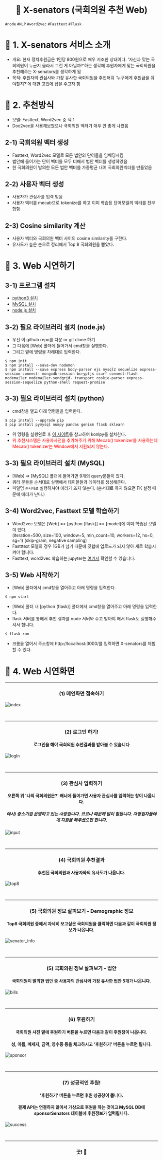 <h1 align="center"><strong>🔎 X-senators (국회의원 추천 Web)</strong></h3>

`#node` `#NLP` `#word2vec` `#Fasttext` `#Flask` 

# 🚦 1. X-senators 서비스 소개
- 개요: 현재 정치후원금은 1인당 800원으로 매우 저조한 상태이다. '자신과 맞는 국회의원이 누군지 몰라서 그런 게 아닐까?'하는 생각에 후원자에게 맞는 국회의원을 추천해주는 X-senators를 생각하게 됨
- 목적: 후원자의 관심사와 가장 유사한 국회의원을 추천해줘 '누구에게 후원금을 줘야할지?'에 대한 고민에 답을 주고자 함

# 🚦 2. 추천방식
- 모델: Fasttext, Word2vec 중 택 1
- Doc2vec을 사용해보았으나 국회의원 벡터가 매우 안 좋게 나왔음

## 2-1) 국회의원 벡터 생성
- Fasttext, Word2vec 모델로 모든 법안의 단어들을 임베딩시킴
- 법안에 들어가는 단어 벡터를 모두 더해서 법안 벡터를 생성하였음
- 한 국회의원이 발의한 모든 법안 벡터를 가중평균 내어 국회의원벡터를 만들었음

## 2-2) 사용자 벡터 생성
- 사용자가 관심사를 입력 받음
- 사용자 벡터를 mecab으로 tokenize를 하고 이미 학습된 단어모델의 벡터를 전부 합함

## 2-3) Cosine similarity 계산
- 사용자 벡터와 국회의원 벡터 사이의 cosine similarity를 구한다.
- 유사도가 높은 순으로 정리해서 Top 8 국회의원을 뽑았다.

# 🚦 3. Web 시연하기

## 3-1) 프로그램 설치
- [python3 설치](https://www.python.org/downloads/)
- [MySQL 설치](https://dev.mysql.com/downloads/)
- [node.js 설치](https://nodejs.org/ko/download/)

## 3-2) 필요 라이브러리 설치 (node.js)
- 우선 이 github repo를 다운 or git clone 하기
- 그 다음에 [Web] 폴더에 들어가서 cmd창을 실행한다.
- 그리고 밑에 명령을 차례대로 입력한다.
```console
$ npm init
$ npm install --save-dev nodemon
$ npm install --save express body-parser ejs mysql2 sequelize express-session connect- mongodb-session bcryptjs csurf connect-flash nodemailer nodemailer-sendgrid- transport cookie-parser express-session-sequelize python-shell request-promise
```

## 3-3) 필요 라이브러리 설치 (python)
- cmd창을 열고 아래 명령들을 입력한다.
```console
$ pip install --upgrade pip
$ pip install pymysql numpy pandas genism flask sklearn
```
- 위 명령을 실행완료 후 [이 사이트](https://konlpy.org/ko/v0.5.2/install/)를 참고하여 konlpy를 설치한다.
- <font color="red">위 추천시스템은 사용자사전을 추가해주기 위해 Mecab() tokenizer를 사용하는데 Mecab() tokenizer는 Window에서 지원되지 않는다.</font>

## 3-3) 필요 라이브러리 설치 (MySQL)
- [Web] => [MySQL] 폴더에 들어가면 9개의 query문들이 있다.
- 쿼리 문들을 순서대로 실행해서 테이블들과 데이터를 생성해준다.
- 파일명 `순서대로` 실행하셔야 에러가 뜨지 않는다. (순서대로 하지 않으면 FK 설정 때문에 에러가 난다.)

## 3-4) Word2vec, Fasttext 모델 학습하기
- Word2vec 모델은 [Web] => [python (flask)] => [model]에 이미 학습된 모델이 있다.  
  (iteration=500, size=100, window=5, min_count=10, workers=12, hs=0, sg=1) (skip-gram, negative sampling)
- Fastttext 모델의 경우 1GB가 넘기 때문에 깃헙에 업로드가 되지 않아 새로 학습시켜야 합니다.
- Fasttext, word2vec 학습하는 jupyter는 [여기서](https://github.com/hw79chopin/National-assembly-member-recommder/tree/master/word%20embedding) 확인할 수 있습니다.

## 3-5) Web 시작하기
- [Web] 폴더에서 cmd창을 열어주고 아래 명령을 입력한다.
```console
$ npm start
```

- [Web] 폴더 내 [python (flask)] 폴더에서 cmd창을 열어주고 아래 명령을 입력한다.
- flask 서버를 통해서 추천 결과를 node 서버와 주고 받아야 해서 flask도 실행해주셔서 합니다.
```console
$ flask run
```

- 크롬을 열어서 주소창에 http://localhost:3000/를 입력하면 X-senators를 체험할 수 있다.

# 🚦 4. Web 시연화면

---

<h3 align="center"><strong>(1) 메인화면 접속하기</strong></h3>

![index](images/index.png)


<br>

---

<h3 align="center"><strong>(2) 로그인 하기!</strong></h3>

<h4 align="center"><strong>로그인을 해야 국회의원 추천결과를 받아볼 수 있습니다</strong></h4>


![logIn](images/logIn.png)


<br>

---

<h3 align="center"><strong>(3) 관심사 입력하기</strong></h3>
<h4 align="center">오른쪽 위 '나의 국회의원은?' 배너에 들어가면 사용자 관심사를 입력하는 창이 나옵니다.</h4>
<h5 align="center">예시) 중소기업 운영하고 있는 사장입니다. 코로나 때문에 많이 힘듭니다. 자영업자들에게 지원을 해주셨으면 합니다.</h5>

![input](images/input.png)

<br>

---

<h3 align="center"><strong>(4) 국회의원 추천결과</strong></h3>
<h4 align="center"><strong>추천된 국회의원과 사용자와의 유사도가 나옵니다.</strong></h4>

![top8](images/top8.png)

<br>

---

<h3 align="center"><strong>(5) 국회의원 정보 살펴보기 - Demographic 정보</strong></h3>
<h4 align="center"><strong>Top8 국회의원 중에서 자세히 보고싶은 국회의원을 클릭하면 다음과 같이 국회의원 정보가 나옵니다.</strong></h4>

![senator_Info](images/senator_Info.png)

<br>

---

<h3 align="center"><strong>(5) 국회의원 정보 살펴보기 - 법안</strong></h3>
<h4 align="center"><strong>국회의원이 발의한 법안 중 사용자의 관심사와 가장 유사한 법안 5개가 나옵니다.</strong></h4>

![bills](images/bills.png)

<br>

---

<h3 align="center"><strong>(6) 후원하기 </strong></h3>
<h4 align="center"><strong>국회의원 사진 밑에 후원하기 버튼을 누르면 다음과 같이 후원창이 나옵니다.</strong></h4>
<h4 align="center"><strong>성, 이름, 메세지, 금액, 영수증 등을 체크하시고 '후원하기' 버튼을 누르면 됩니다.</strong></h4>

![sponsor](images/sponsor.png)

<br>

---

<h3 align="center"><strong>(7) 성공적인 후원!</strong></h3>
<h4 align="center"><strong>'후원하기' 버튼을 누르면 후원 성공창이 뜹니다.</strong></h4>
<h4 align="center"><strong>결제 API는 연결하지 않아서 가상으로 후원을 하는 것이고 MySQL DB에 sponsorSenators 테이블에 후원정보가 입력됩니다.</strong></h4>

![success](images/success.png)

<br>

---



<h3 align="center"><strong>끗! 🙌</strong></h3>
